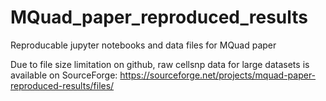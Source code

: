 # MQuad_paper_reproduced_results
Reproducable jupyter notebooks and data files for MQuad paper

Due to file size limitation on github, raw cellsnp data for large datasets is available on SourceForge: 
https://sourceforge.net/projects/mquad-paper-reproduced-results/files/
